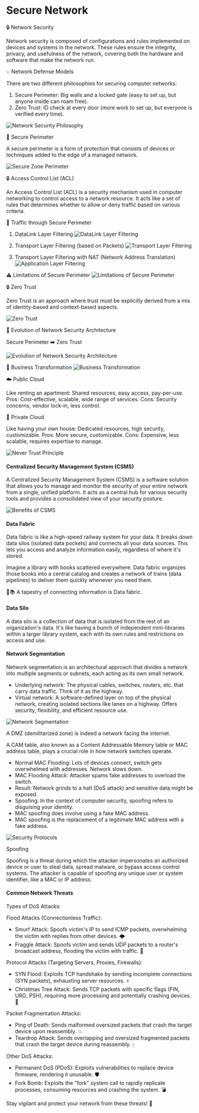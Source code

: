 # Secure Network

🔒 Network Security

Network security is composed of configurations and rules implemented on devices and systems in the network. These rules ensure the integrity, privacy, and usefulness of the network, covering both the hardware and software that make the network run.

💡 Network Defense Models

There are two different philosophies for securing computer networks:

1. Secure Perimeter: Big walls and a locked gate (easy to set up, but anyone inside can roam free).
2. Zero Trust: ID check at every door (more work to set up, but everyone is verified every time).

![Network Security Philosophy](./Images/network_security_philosophy.jpg)

🚧 Secure Perimeter

A secure perimeter is a form of protection that consists of devices or techniques added to the edge of a managed network.

![Secure Zone Perimeter](./Images/secure_zone_perimeter.jpg)

🔒 Access Control List (ACL)

An Access Control List (ACL) is a security mechanism used in computer networking to control access to a network resource. It acts like a set of rules that determines whether to allow or deny traffic based on various criteria.

🚦 Traffic through Secure Perimeter

1. DataLink Layer Filtering
   ![DataLink Layer Filtering](./Images/datalink_filter.jpg)

2. Transport Layer Filtering (based on Packets)
   ![Transport Layer Filtering](./Images/transport_layer.jpg)

3. Transport Layer Filtering with NAT (Network Address Translation)
   ![Application Layer Filtering](./Images/application_layer.jpg)

⚠️ Limitations of Secure Perimeter
![Limitations of Secure Perimeter](./Images/limitation_secure_perimeter.jpg)

🔒 Zero Trust

Zero Trust is an approach where trust must be explicitly derived from a mix of identity-based and context-based aspects.

![Zero Trust](./Images/zero_trust.jpg)

🏢 Evolution of Network Security Architecture

Secure Perimeter ➡️ Zero Trust

![Evolution of Network Security Architecture](./Images/limitation_secure_perimeter2.jpg)

💼 Business Transformation
![Business Transformation](./Images/businessTransformation.jpg)

☁️ Public Cloud

Like renting an apartment: Shared resources, easy access, pay-per-use.
Pros: Cost-effective, scalable, wide range of services.
Cons: Security concerns, vendor lock-in, less control.

🏢 Private Cloud

Like having your own house: Dedicated resources, high security, customizable.
Pros: More secure, customizable.
Cons: Expensive, less scalable, requires expertise to manage.

![Never Trust Principle](./Images/nevertrust.jpg)





#### Centralized Security Management System (CSMS)

A Centralized Security Management System (CSMS) is a software solution that allows you to manage and monitor the security of your entire network from a single, unified platform. It acts as a central hub for various security tools and provides a consolidated view of your security posture.

![Benefits of CSMS](./Images/benefit_of_CNSM.jpg)

#### Data Fabric

Data fabric is like a high-speed railway system for your data. It breaks down data silos (isolated data pockets) and connects all your data sources. This lets you access and analyze information easily, regardless of where it's stored.

Imagine a library with books scattered everywhere. Data fabric organizes those books into a central catalog and creates a network of trains (data pipelines) to deliver them quickly whenever you need them.

🚂📚 A tapestry of connecting information is Data fabric.

#### Data Silo

A data silo is a collection of data that is isolated from the rest of an organization's data. It's like having a bunch of independent mini-libraries within a larger library system, each with its own rules and restrictions on access and use.

#### Network Segmentation

Network segmentation is an architectural approach that divides a network into multiple segments or subnets, each acting as its own small network.

- Underlying network: The physical cables, switches, routers, etc. that carry data traffic. Think of it as the highway.
- Virtual network: A software-defined layer on top of the physical network, creating isolated sections like lanes on a highway. Offers security, flexibility, and efficient resource use.

![Network Segmentation](./Images/benefit.jpg)

A DMZ (demilitarized zone) is indeed a network facing the internet. 

A CAM table, also known as a Content Addressable Memory table or MAC address table, plays a crucial role in how network switches operate. 

- Normal MAC Flooding: Lots of devices connect, switch gets overwhelmed with addresses. Network slows down.
- MAC Flooding Attack: Attacker spams fake addresses to overload the switch.
- Result: Network grinds to a halt (DoS attack) and sensitive data might be exposed.
- Spoofing: In the context of computer security, spoofing refers to disguising your identity.
- MAC spoofing does involve using a fake MAC address. 
- MAC spoofing is the replacement of a legitimate MAC address with a fake address.

![Security Protocols](./Images/security_protocols.jpg)

Spoofing

Spoofing is a threat during which the attacker impersonates an authorized device or user to steal data, spread malware, or bypass access control systems. The attacker is capable of spoofing any unique user or system identifier, like a MAC or IP address.



#### Common Network Threats

Types of DoS Attacks:

Flood Attacks (Connectionless Traffic):

- Smurf Attack: Spoofs victim's IP to send ICMP packets, overwhelming the victim with replies from other devices. 🌩️
- Fraggle Attack: Spoofs victim and sends UDP packets to a router's broadcast address, flooding the victim with traffic. 🌊

Protocol Attacks (Targeting Servers, Proxies, Firewalls):

- SYN Flood: Exploits TCP handshake by sending incomplete connections (SYN packets), exhausting server resources. ⚡
- Christmas Tree Attack: Sends TCP packets with specific flags (FIN, URG, PSH), requiring more processing and potentially crashing devices. 🎄

Packet Fragmentation Attacks:

- Ping of Death: Sends malformed oversized packets that crash the target device upon reassembly. 💥
- Teardrop Attack: Sends overlapping and oversized fragmented packets that crash the target device during reassembly. 💧

Other DoS Attacks:

- Permanent DoS (PDoS): Exploits vulnerabilities to replace device firmware, rendering it unusable. 🛡️
- Fork Bomb: Exploits the "fork" system call to rapidly replicate processes, consuming resources and crashing the system. 💣

Stay vigilant and protect your network from these threats! 🚀